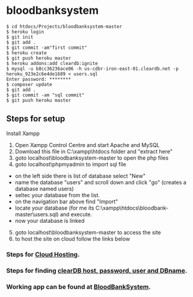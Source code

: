 # bloodbanksystem
```
$ cd htdocs/Projects/bloodbanksystem-master
$ heroku login
$ git init
$ git add .
$ git commit -am"first commit"
$ heroku create
$ git push heroku master
$ heroku addons:add cleardb:ignite
$ mysql -u b8cc36236ace06 -h us-cdbr-iron-east-01.cleardb.net -p heroku_923e2c6e4de1689 < users.sql
Enter password: ********
$ composer update
$ git add .
$ git commit -am "sql commit"
$ git push heroku master
```
## Steps for setup
Install Xampp

1. Open Xampp Control Centre and start Apache and MySQL
2. Download this file in C:\xampp\htdocs folder and "extract here"
3. goto localhost\bloodbanksystem-master to open the php files
4. goto localhost\phpmyadmin to import sql file
  -  on the left side there is list of database select "New"
  -  name the database "users" and scroll down and click "go" (creates a database named users)  
  -  seltec your database from the list.  
  -  on the navigation bar above find "Import"
  -  locate your database (for me its C:\xampp\htdocs\bloodbank-master\users.sql) and execute.  
  -  now your database is linked
5. goto localhost\bloodbanksystem-master to access the site
6. to host the site on cloud follow the links below

### Steps for [Cloud Hosting](https://scotch.io/@phalconVee/deploying-a-php-and-mysql-web-app-with-heroku).
### Steps for finding [clearDB host, password, user and DBname](https://scotch.io/@phalconVee/using-mysql-on-heroku).
### Working app can be found at [BloodBankSystem](https://powerful-ridge-48280.herokuapp.com/index.php).
